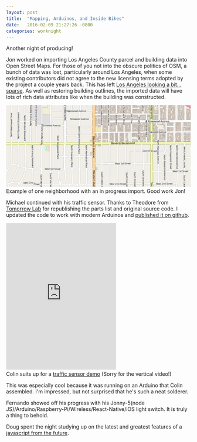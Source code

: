 ```yaml
---
layout: post
title:  "Mapping, Arduinos, and Inside Bikes"
date:   2016-02-09 21:27:26 -0800
categories: worknight
---
```


Another night of producing!

Jon worked on importing Los Angeles County parcel and building data into
Open Street Maps. For those of you not into the obscure politics of OSM,
a bunch of data was lost, particularly around Los Angeles, when some
existing contributors did not agree to the new licensing terms adopted
by the project a couple years back. This has left [Los Angeles looking a
bit...
sparse](http://ksmapper.blogspot.com/2012/10/licensed-to-map-what-happened-to-la.html.html).
As well as restoring building outlines, the imported data will have lots
of rich data attributes like when the building was constructed.

<div class='media-box'>
  <img src="/images/posts/2016-02-09/Los Angeles OSM missing buildings.jpg" />
  <div class="caption">
    Example of one neighborhood with an in progress import. Good work
    Jon!
  </div>
</div>



Michael continued with his traffic sensor.  Thanks to Theodore from
[Tomorrow Lab](http://tomorrow-lab.com/lab16) for republishing the parts
list and original source code. I updated the code to work with modern
Arduinos and [published it on
github](https://github.com/pr0duce/traffic_counter).

<div class='media-box'>
   <iframe src="https://player.vimeo.com/video/156310882"
   height="400" frameborder="0" webkitallowfullscreen mozallowfullscreen
   allowfullscreen></iframe>
   <div class="caption">
     Colin suits up for a <a href="https://vimeo.com/156310882">traffic sensor demo</a> (Sorry
     for the vertical video!)
   </div>
</div>

This was especially cool because it was running on an Arduino that Colin
assembled. I'm impressed, but not surprised that he's such a neat
solderer.

Fernando showed off his progress with his
Jonny-5(node JS)/Arduino/Raspberry-Pi/Wireless/React-Native/iOS light switch.  It
is truly a thing to behold.

Doug spent the night studying up on the latest and greatest features of
a [javascript from the
future](https://github.com/lukehoban/es6features).
